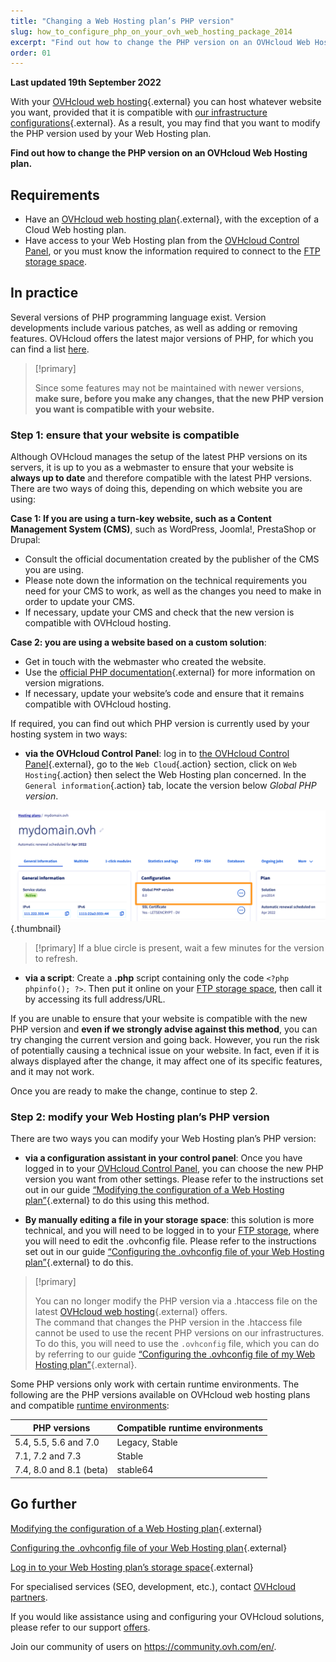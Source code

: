 ```yaml
---
title: "Changing a Web Hosting plan’s PHP version"
slug: how_to_configure_php_on_your_ovh_web_hosting_package_2014
excerpt: "Find out how to change the PHP version on an OVHcloud Web Hosting plan"
order: 01
---
```


**Last updated 19th September 2O22**

With your [OVHcloud web hosting](https://www.ovhcloud.com/en-au/web-hosting/){.external} you can host whatever website you want, provided that it is compatible with [our infrastructure configurations](https://webhosting-infos.hosting.ovh.net){.external}. As a result, you may find that you want to modify the PHP version used by your Web Hosting plan.

**Find out how to change the PHP version on an OVHcloud Web Hosting plan.**

## Requirements

- Have an [OVHcloud web hosting plan](https://www.ovhcloud.com/en-au/web-hosting/){.external}, with the exception of a Cloud Web hosting plan.
- Have access to your Web Hosting plan from the [OVHcloud Control Panel](https://ca.ovh.com/auth/?action=gotomanager&from=https://www.ovh.com.au/&ovhSubsidiary=au), or you must know the information required to connect to the [FTP storage space](https://docs.ovh.com/au/en/hosting/log-in-to-storage-ftp-web-hosting/). 

## In practice

Several versions of PHP programming language exist. Version developments include various patches, as well as adding or removing features. OVHcloud offers the latest major versions of PHP, for which you can find a list [here](https://www.ovhcloud.com/en-au/web-hosting/uc-programming-language/). 

> [!primary]
>
> Since some features may not be maintained with newer versions, **make sure, before you make any changes, that the new PHP version you want is compatible with your website.**
>

### Step 1: ensure that your website is compatible

Although OVHcloud manages the setup of the latest PHP versions on its servers, it is up to you as a webmaster to ensure that your website is **always up to date** and therefore compatible with the latest PHP versions. There are two ways of doing this, depending on which website you are using:

**Case 1: If you are using a turn-key website, such as a Content Management System (CMS)**, such as WordPress, Joomla!, PrestaShop or Drupal: 

- Consult the official documentation created by the publisher of the CMS you are using.
- Please note down the information on the technical requirements you need for your CMS to work, as well as the changes you need to make in order to update your CMS.
- If necessary, update your CMS and check that the new version is compatible with OVHcloud hosting.

**Case 2: you are using a website based on a custom solution**: 

- Get in touch with the webmaster who created the website.
- Use the [official PHP documentation](http://php.net/manual/en/appendices.php){.external} for more information on version migrations.
- If necessary, update your website’s code and ensure that it remains compatible with OVHcloud hosting.

If required, you can find out which PHP version is currently used by your hosting system in two ways:

- **via the OVHcloud Control Panel**: log in to [the OVHcloud Control Panel](https://ca.ovh.com/auth/?action=gotomanager&from=https://www.ovh.com.au/&ovhSubsidiary=au){.external}, go to the `Web Cloud`{.action} section, click on `Web Hosting`{.action} then select the Web Hosting plan concerned. In the `General information`{.action} tab, locate the version below *Global PHP version*. 

![phpversion](images/change-php-version-step1.png){.thumbnail}

> [!primary]
> If a blue circle is present, wait a few minutes for the version to refresh.
>

- **via a script**: Create a **.php** script containing only the code `<?php phpinfo(); ?>`. Then put it online on your [FTP storage space](https://docs.ovh.com/au/en/hosting/log-in-to-storage-ftp-web-hosting/), then call it by accessing its full address/URL.

If you are unable to ensure that your website is compatible with the new PHP version and **even if we strongly advise against this method**, you can try changing the current version and going back. However, you run the risk of potentially causing a technical issue on your website. In fact, even if it is always displayed after the change, it may affect one of its specific features, and it may not work. 

Once you are ready to make the change, continue to step 2.

### Step 2: modify your Web Hosting plan’s PHP version

There are two ways you can modify your Web Hosting plan’s PHP version:

- **via a configuration assistant in your control panel**: Once you have logged in to your [OVHcloud Control Panel](https://ca.ovh.com/auth/?action=gotomanager&from=https://www.ovh.com.au/&ovhSubsidiary=au), you can choose the new PHP version you want from other settings. Please refer to the instructions set out in our guide [“Modifying the configuration of a Web Hosting plan”](https://docs.ovh.com/au/en/hosting/modify_your_web_hosting_systems_runtime_environment/){.external} to do this using this method.

- **By manually editing a file in your storage space**: this solution is more technical, and you will need to be logged in to your [FTP storage](https://docs.ovh.com/au/en/hosting/log-in-to-storage-ftp-web-hosting/), where you will need to edit the .ovhconfig file. Please refer to the instructions set out in our guide [“Configuring the .ovhconfig file of your Web Hosting plan”](https://docs.ovh.com/au/en/hosting/configuring-file-ovhconfig/){.external} to do this.

> [!primary]
>
> You can no longer modify the PHP version via a .htaccess file on the latest [OVHcloud web hosting](https://www.ovhcloud.com/en-au/web-hosting/){.external} offers.<br>
> The command that changes the PHP version in the .htaccess file cannot be used to use the recent PHP versions on our infrastructures.<br>
> To do this, you will need to use the `.ovhconfig` file, which you can do by referring to our guide [“Configuring the .ovhconfig file of my Web Hosting plan”](https://docs.ovh.com/au/en/hosting/configuring-file-ovhconfig/){.external}.
>

Some PHP versions only work with certain runtime environments. The following are the PHP versions available on OVHcloud web hosting plans and compatible [runtime environments](https://docs.ovh.com/au/en/hosting/modify_your_web_hosting_systems_runtime_environment/):

|PHP versions|Compatible runtime environments|
|---|---|
|5.4, 5.5, 5.6 and 7.0|Legacy, Stable|
|7.1, 7.2 and 7.3|Stable|
|7.4, 8.0 and 8.1 (beta)|stable64|

## Go further

[Modifying the configuration of a Web Hosting plan](https://docs.ovh.com/au/en/hosting/modify_your_web_hosting_systems_runtime_environment/){.external}

[Configuring the .ovhconfig file of your Web Hosting plan](https://docs.ovh.com/au/en/hosting/configuring-file-ovhconfig/){.external}

[Log in to your Web Hosting plan’s storage space](https://docs.ovh.com/au/en/hosting/log-in-to-storage-ftp-web-hosting/){.external}

For specialised services (SEO, development, etc.), contact [OVHcloud partners](https://partner.ovhcloud.com/en-au/).

If you would like assistance using and configuring your OVHcloud solutions, please refer to our support [offers](https://www.ovhcloud.com/en-au/support-levels/).

Join our community of users on <https://community.ovh.com/en/>. 